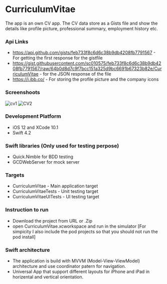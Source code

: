 # CurriculumVitae
The app is an own CV app. The CV data store as a Gists file and show the details like profile picture, professional summary, employment history etc. 

### Api Links
- https://api.github.com/gists/feb733f8c6d6c38b9db4208fb7791567 - For getting the first response for the gistfile
- https://gist.githubusercontent.com/sc010575/feb733f8c6d6c38b9db4208fb7791567/raw/64b0d8d7c9f7bcc151a325d9bc6691b67323b82e/CurriculumVitae - for the JSON response of the file
- https://i.ibb.co/ - For storing the profile picture and the company icons

### Screenshoots
![cv1](https://user-images.githubusercontent.com/1453658/65698843-0d460980-e075-11e9-8f56-6e3e5bb77b78.png)
![CV2](https://user-images.githubusercontent.com/1453658/65698842-0d460980-e075-11e9-8128-190c92db7ffa.png)



### Development Platform
- iOS 12 and XCode 10.1
- Swift 4.2

### Swift libraries (Only used for testing perpose)
- Quick.Nimble for BDD testing
- GCDWebServer for mock server

### Targets
- CurriculumVitae - Main application target
- CurriculumVitaeTests - Unit testing target
- CurriculumVitaeUITests - UI testing target

### Instruction to run
- Download the project from URL or .Zip
- open CurriculumVitae.xcworkspace and run in the simulator
[For simpicity I also include the pod projects so that you should not run the pod install]

### Swift architecture
- The application is build with MVVM (Model-View-ViewModel) architecture and use coordinator patern for navigation.
- Universal App that support different layouts for iPhone and iPad in horizental and vertical orientation.


